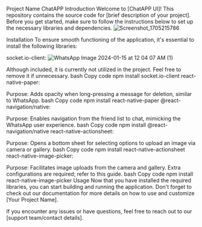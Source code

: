 
Project Name ChatAPP
Introduction
Welcome to [ChatAPP UI]! This repository contains the source code for [brief description of your project]. Before you get started, make sure to follow the instructions below to set up the necessary libraries and dependencies.
![Screenshot_1705215786](https://github.com/akleem-AA/ChatUI_reactNative/assets/74227145/b0ac0777-9ac5-447b-a912-fa2a34aedb95)

Installation
To ensure smooth functioning of the application, it's essential to install the following libraries:


socket.io-client:
![WhatsApp Image 2024-01-15 at 12 04 07 AM (1)](https://github.com/akleem-AA/ChatUI_reactNative/assets/74227145/0ca86054-3cb5-4ae1-a3f0-2a077fd2c87f)


Although included, it is currently not utilized in the project. Feel free to remove it if unnecessary.
bash
Copy code
npm install socket.io-client
react-native-paper:

Purpose: Adds opacity when long-pressing a message for deletion, similar to WhatsApp.
bash
Copy code
npm install react-native-paper
@react-navigation/native:

Purpose: Enables navigation from the friend list to chat, mimicking the WhatsApp user experience.
bash
Copy code
npm install @react-navigation/native
react-native-actionsheet:

Purpose: Opens a bottom sheet for selecting options to upload an image via camera or gallery.
bash
Copy code
npm install react-native-actionsheet
react-native-image-picker:

Purpose: Facilitates image uploads from the camera and gallery. Extra configurations are required; refer to this guide.
bash
Copy code
npm install react-native-image-picker
Usage
Now that you have installed the required libraries, you can start building and running the application. Don't forget to check out our documentation for more details on how to use and customize [Your Project Name].

If you encounter any issues or have questions, feel free to reach out to our [support team/contact details].

